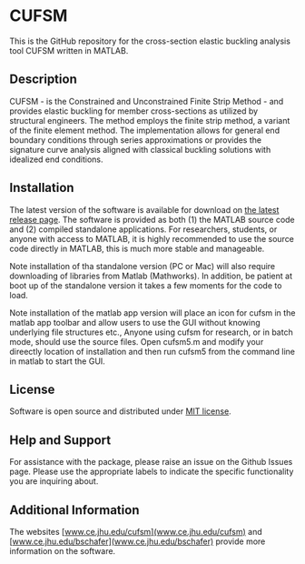 # CUFSM

This is the GitHub repository for the cross-section elastic buckling analysis tool CUFSM written in MATLAB.

## Description

CUFSM - is the Constrained and Unconstrained Finite Strip Method - and provides elastic buckling for member cross-sections as utilized by structural engineers. The method employs the finite strip method, a variant of the finite element method. The implementation allows for general end boundary conditions through series approximations or provides the signature curve analysis aligned with classical buckling solutions with idealized end conditions.

## Installation

The latest version of the software is available for download on [the latest release page](https://github.com/thinwalled/cufsm-git/releases). The software is provided as both (1) the MATLAB source code and (2) compiled standalone applications. For researchers, students, or anyone with access to MATLAB, it is highly recommended to use the source code directly in MATLAB, this is much more stable and manageable.

Note installation of tha standalone version (PC or Mac) will also require downloading of libraries from Matlab (Mathworks). In addition, be patient at boot up of the standalone version it takes a few moments for the code to load.

Note installation of the matlab app version will place an icon for cufsm in the matlab app toolbar and allow users to use the GUI without knowing underlying file structures etc., Anyone using cufsm for research, or in batch mode, should use the source files. Open cufsm5.m and modify your direectly location of installation and then run cufsm5 from the command line in matlab to start the GUI.

## License

Software is open source and distributed under [MIT license](https://github.com/thinwalled/cufsm-git/blob/main/LICENSE).

## Help and Support

For assistance with the package, please raise an issue on the Github Issues page. Please use the appropriate labels to indicate the specific functionality you are inquiring about.

## Additional Information

The websites [www.ce.jhu.edu/cufsm](www.ce.jhu.edu/cufsm) and [www.ce.jhu.edu/bschafer](www.ce.jhu.edu/bschafer) provide more information on the software.
